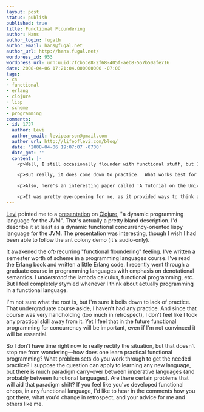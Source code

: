 ```yaml
---
layout: post
status: publish
published: true
title: Functional Floundering
author: Hans
author_login: fugalh
author_email: hans@fugal.net
author_url: http://hans.fugal.net/
wordpress_id: 953
wordpress_url: urn:uuid:7fcb5ce8-2f68-405f-aeb8-557b50afe716
date: 2008-04-06 17:21:04.000000000 -07:00
tags:
- cs
- functional
- erlang
- clojure
- lisp
- scheme
- programming
comments:
- id: 1737
  author: Levi
  author_email: levipearson@gmail.com
  author_url: http://lifeoflevi.com/blog/
  date: '2008-04-06 19:07:07 -0700'
  date_gmt: ''
  content: |-
    <p>Well, I still occasionally flounder with functional stuff, but I think what helped me the most when I started was working through the early exercises in The Structure and Interpretation of Computer Programs and Essentials of Programming Languages.  The former is free online, and the latter was your textbook for the undergrad class you mentioned.</p>

    <p>But really, it does come down to practice.  What works best for me is reading good code in the style I want to follow, figuring out why it's written the way it is, and then trying to write my own code.  It's a time-consuming process, so I'm cutting a lot of corners in my current Haskell learning, but it works for me.</p>

    <p>Also, here's an interesting paper called 'A Tutorial on the Universality and Expressiveness of /fold/': <a href="http://www.cs.nott.ac.uk/~gmh/fold.pdf" rel="nofollow">http://www.cs.nott.ac.uk/~gmh/fold.pdf</a></p>

    <p>It was pretty eye-opening for me, as it provided ways to think about how things can be done recursively.</p>
---
```

<p><a href="http://lifeoflevi.com/blog/">Levi</a> pointed me to a <a href="http://clojure.sourceforge.net/news/concurrency_talk.html">presentation</a> on <a href="http://clojure.sourceforge.net/">Clojure</a>, "a dynamic programming language for the JVM". That's actually a pretty bland description. I'd describe it at least as a dynamic functional concurrency-oriented lispy language for the JVM. The presentation was interesting, though I wish I had been able to follow the ant colony demo (it's audio-only). </p>

<p>It awakened the oft-recurring "functional floundering" feeling. I've written a semester worth of scheme in a programming languages course. I've read the Erlang book and written a little Erlang code. I recently went through a graduate course in programming languages with emphasis on denotational semantics. I <em>understand</em> the lambda calculus, functional programming, etc. But I feel completely stymied whenever I think about actually programming in a functional language.</p>

<p>I'm not sure what the root is, but I'm sure it boils down to lack of practice. That undergraduate course aside, I haven't had any practice. And since that course was very handholding (too much in retrospect), I don't feel like I took any practical skill away from it. Yet I feel that in the future functional programming for concurrency will be important, even if I'm not convinced it will be essential.</p>

<p>So I don't have time right now to really rectify the situation, but that doesn't stop me from wondering—how does one learn practical functional programming? What problem sets do you work through to get the needed practice? I suppose the question can apply to learning any new language, but there is much paradigm carry-over between imperative languages (and probably between functional languages). Are there certain problems that will aid that paradigm shift? If you feel like you've developed functional chops, in any functional language, I'd like to hear in the comments how you got there, what you'd change in retrospect, and your advice for me and others like me.</p>
